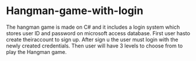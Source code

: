 # Hangman-game-with-login
The hangman game is made on C# and it includes a login system which stores user ID and password on microsoft access database. First user hasto create theiraccount to sign up. After sign u the user must login with the newly created credentials. Then user will have 3 levels to choose from to play the Hangman game.
